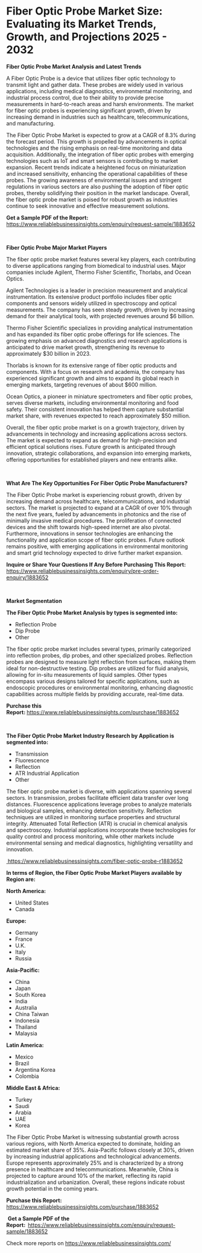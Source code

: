 <p><h1>Fiber Optic Probe Market Size: Evaluating its Market Trends, Growth, and Projections 2025 - 2032</h1></p><p><strong>Fiber Optic Probe Market Analysis and Latest Trends</strong></p>
<p><p>A Fiber Optic Probe is a device that utilizes fiber optic technology to transmit light and gather data. These probes are widely used in various applications, including medical diagnostics, environmental monitoring, and industrial process control, due to their ability to provide precise measurements in hard-to-reach areas and harsh environments. The market for fiber optic probes is experiencing significant growth, driven by increasing demand in industries such as healthcare, telecommunications, and manufacturing.</p><p>The Fiber Optic Probe Market is expected to grow at a CAGR of 8.3% during the forecast period. This growth is propelled by advancements in optical technologies and the rising emphasis on real-time monitoring and data acquisition. Additionally, the integration of fiber optic probes with emerging technologies such as IoT and smart sensors is contributing to market expansion. Recent trends indicate a heightened focus on miniaturization and increased sensitivity, enhancing the operational capabilities of these probes. The growing awareness of environmental issues and stringent regulations in various sectors are also pushing the adoption of fiber optic probes, thereby solidifying their position in the market landscape. Overall, the fiber optic probe market is poised for robust growth as industries continue to seek innovative and effective measurement solutions.</p></p>
<p><strong>Get a Sample PDF of the Report:&nbsp;</strong> <a href="https://www.reliablebusinessinsights.com/enquiry/request-sample/1883652?utm_campaign=2731&utm_medium=2&utm_source=Github&utm_content=ia&utm_term=06042025&utm_id=fiber-optic-probe">https://www.reliablebusinessinsights.com/enquiry/request-sample/1883652</a></p>
<p>&nbsp;</p>
<p><strong>Fiber Optic Probe Major Market Players</strong></p>
<p><p>The fiber optic probe market features several key players, each contributing to diverse applications ranging from biomedical to industrial uses. Major companies include Agilent, Thermo Fisher Scientific, Thorlabs, and Ocean Optics. </p><p>Agilent Technologies is a leader in precision measurement and analytical instrumentation. Its extensive product portfolio includes fiber optic components and sensors widely utilized in spectroscopy and optical measurements. The company has seen steady growth, driven by increasing demand for their analytical tools, with projected revenues around $6 billion.</p><p>Thermo Fisher Scientific specializes in providing analytical instrumentation and has expanded its fiber optic probe offerings for life sciences. The growing emphasis on advanced diagnostics and research applications is anticipated to drive market growth, strengthening its revenue to approximately $30 billion in 2023.</p><p>Thorlabs is known for its extensive range of fiber optic products and components. With a focus on research and academia, the company has experienced significant growth and aims to expand its global reach in emerging markets, targeting revenues of about $600 million.</p><p>Ocean Optics, a pioneer in miniature spectrometers and fiber optic probes, serves diverse markets, including environmental monitoring and food safety. Their consistent innovation has helped them capture substantial market share, with revenues expected to reach approximately $50 million.</p><p>Overall, the fiber optic probe market is on a growth trajectory, driven by advancements in technology and increasing applications across sectors. The market is expected to expand as demand for high-precision and efficient optical solutions rises. Future growth is anticipated through innovation, strategic collaborations, and expansion into emerging markets, offering opportunities for established players and new entrants alike.</p></p>
<p>&nbsp;</p>
<p><strong>What Are The Key Opportunities For Fiber Optic Probe Manufacturers?</strong></p>
<p><p>The Fiber Optic Probe market is experiencing robust growth, driven by increasing demand across healthcare, telecommunications, and industrial sectors. The market is projected to expand at a CAGR of over 10% through the next five years, fueled by advancements in photonics and the rise of minimally invasive medical procedures. The proliferation of connected devices and the shift towards high-speed internet are also pivotal. Furthermore, innovations in sensor technologies are enhancing the functionality and application scope of fiber optic probes. Future outlook remains positive, with emerging applications in environmental monitoring and smart grid technology expected to drive further market expansion.</p></p>
<p><strong>Inquire or Share Your Questions If Any Before Purchasing This Report:</strong> <a href="https://www.reliablebusinessinsights.com/enquiry/pre-order-enquiry/1883652?utm_campaign=2731&utm_medium=2&utm_source=Github&utm_content=ia&utm_term=06042025&utm_id=fiber-optic-probe">https://www.reliablebusinessinsights.com/enquiry/pre-order-enquiry/1883652</a></p>
<p>&nbsp;</p>
<p><strong>Market Segmentation</strong></p>
<p><strong>The Fiber Optic Probe Market Analysis by types is segmented into:</strong></p>
<p><ul><li>Reflection Probe</li><li>Dip Probe</li><li>Other</li></ul></p>
<p><p>The fiber optic probe market includes several types, primarily categorized into reflection probes, dip probes, and other specialized probes. Reflection probes are designed to measure light reflection from surfaces, making them ideal for non-destructive testing. Dip probes are utilized for fluid analysis, allowing for in-situ measurements of liquid samples. Other types encompass various designs tailored for specific applications, such as endoscopic procedures or environmental monitoring, enhancing diagnostic capabilities across multiple fields by providing accurate, real-time data.</p></p>
<p><strong>Purchase this Report:&nbsp;</strong><a href="https://www.reliablebusinessinsights.com/purchase/1883652?utm_campaign=2731&utm_medium=2&utm_source=Github&utm_content=ia&utm_term=06042025&utm_id=fiber-optic-probe">https://www.reliablebusinessinsights.com/purchase/1883652</a></p>
<p>&nbsp;</p>
<p><strong>The Fiber Optic Probe Market Industry Research by Application is segmented into:</strong></p>
<p><ul><li>Transmission</li><li>Fluorescence</li><li>Reflection</li><li>ATR Industrial Application</li><li>Other</li></ul></p>
<p><p>The fiber optic probe market is diverse, with applications spanning several sectors. In transmission, probes facilitate efficient data transfer over long distances. Fluorescence applications leverage probes to analyze materials and biological samples, enhancing detection sensitivity. Reflection techniques are utilized in monitoring surface properties and structural integrity. Attenuated Total Reflection (ATR) is crucial in chemical analysis and spectroscopy. Industrial applications incorporate these technologies for quality control and process monitoring, while other markets include environmental sensing and medical diagnostics, highlighting versatility and innovation.</p></p>
<p><a href="https://www.reliablebusinessinsights.com/fiber-optic-probe-r1883652?utm_campaign=2731&utm_medium=2&utm_source=Github&utm_content=ia&utm_term=06042025&utm_id=fiber-optic-probe">&nbsp;https://www.reliablebusinessinsights.com/fiber-optic-probe-r1883652</a></p>
<p><strong>In terms of Region, the Fiber Optic Probe Market Players available by Region are:</strong></p>
<p>
    <p> <strong> North America: </strong>
        <ul>
            <li>United States</li>
            <li>Canada</li>
        </ul>
        </p> 
    <p> <strong> Europe: </strong>
        <ul>
            <li>Germany</li>
            <li>France</li>
            <li>U.K.</li>
            <li>Italy</li>
            <li>Russia</li>
        </ul>
        </p> 
    <p> <strong> Asia-Pacific: </strong>
        <ul>
            <li>China</li>
            <li>Japan</li>
            <li>South Korea</li>
            <li>India</li>
            <li>Australia</li>
            <li>China Taiwan</li>
            <li>Indonesia</li>
            <li>Thailand</li>
            <li>Malaysia</li>
        </ul>
        </p> 
    <p> <strong> Latin America: </strong>
        <ul>
            <li>Mexico</li>
            <li>Brazil</li>
            <li>Argentina Korea</li>
            <li>Colombia</li>
        </ul>
        </p> 
    <p> <strong> Middle East & Africa: </strong>
        <ul>
            <li>Turkey</li>
            <li>Saudi</li>
            <li>Arabia</li>
            <li>UAE</li>
            <li>Korea</li>
        </ul>
    </p>
    </p>
<p><p>The Fiber Optic Probe Market is witnessing substantial growth across various regions, with North America expected to dominate, holding an estimated market share of 35%. Asia-Pacific follows closely at 30%, driven by increasing industrial applications and technological advancements. Europe represents approximately 25% and is characterized by a strong presence in healthcare and telecommunications. Meanwhile, China is projected to capture around 10% of the market, reflecting its rapid industrialization and urbanization. Overall, these regions indicate robust growth potential in the coming years.</p></p>
<p><strong>Purchase this Report: </strong><a href="https://www.reliablebusinessinsights.com/purchase/1883652?utm_campaign=2731&utm_medium=2&utm_source=Github&utm_content=ia&utm_term=06042025&utm_id=fiber-optic-probe">https://www.reliablebusinessinsights.com/purchase/1883652</a></p>
<p>&nbsp;<strong>Get a Sample PDF of the Report:&nbsp;&nbsp;</strong><a href="https://www.reliablebusinessinsights.com/enquiry/request-sample/1883652?utm_campaign=2731&utm_medium=2&utm_source=Github&utm_content=ia&utm_term=06042025&utm_id=fiber-optic-probe">https://www.reliablebusinessinsights.com/enquiry/request-sample/1883652</a></p>
<p><strong></strong></p>
<p>Check more reports on <a href="https://www.reliablebusinessinsights.com/?utm_campaign=2731&utm_medium=2&utm_source=Github&utm_content=ia&utm_term=06042025&utm_id=fiber-optic-probe">https://www.reliablebusinessinsights.com/</a></p>